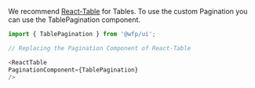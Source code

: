 We recommend [React-Table](https://react-table.js.org/) for Tables. To use the custom Pagination you can use the TablePagination component.

~~~js
import { TablePagination } from '@wfp/ui';

// Replacing the Pagination Component of React-Table

<ReactTable
PaginationComponent={TablePagination}
/>

~~~